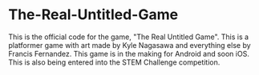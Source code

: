 # The-Real-Untitled-Game
This is the official code for the game, "The Real Untitled Game".  This is a platformer game with art made by Kyle Nagasawa and everything else by Francis Fernandez. This game is in the making for Android and soon iOS. This is also being entered into the STEM Challenge competition.
